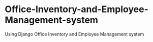 # Office-Inventory-and-Employee-Management-system
Using Django Office Inventory and Employee Management system
